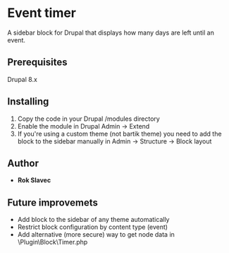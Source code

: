 
# Event timer

A sidebar block for Drupal that displays how many days are left until an event.

## Prerequisites

Drupal 8.x

## Installing

1. Copy the code in your Drupal /modules directory
2. Enable the module in Drupal Admin -> Extend
3. If you're using a custom theme (not bartik theme) you need to add the block to the sidebar manually in Admin -> Structure -> Block layout

## Author

* **Rok Slavec**

## Future improvemets

* Add block to the sidebar of any theme automatically
* Restrict block configuration by content type (event)
* Add alternative (more secure) way to get node data in \Plugin\Block\Timer.php